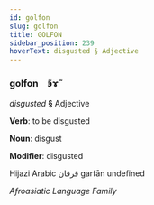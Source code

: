 ```yaml
---
id: golfon
slug: golfon
title: GOLFON
sidebar_position: 239
hoverText: disgusted § Adjective
---
```


### golfon&emsp;<span kind="abugida">ꜿ͊ɤ̃</span>

*disgusted* **§** Adjective

**Verb**: to be disgusted

**Noun**: disgust

**Modifier**: disgusted

Hijazi Arabic قرفان garfān undefined

*Afroasiatic Language Family*